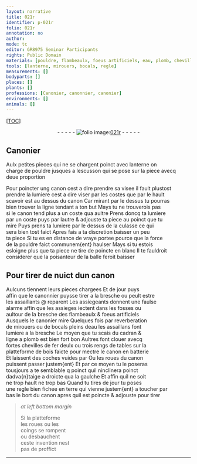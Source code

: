 ```yaml
---
layout: narrative
title: 021r
identifier: p-021r
folio: 021r
annotation: no
author:
mode: tc
editor: GR8975 Seminar Participants
rights: Public Domain
materials: [pouldre, flambeaulx, foeus artificiels, eau, plomb, chevilles de fer, bois]
tools: [lanterne, mirouers, bocals, regle]
measurements: []
bodyparts: []
places: []
plants: []
professions: [Canonier, canonnier, canonier]
environments: []
animals: []
---
```


<p><a href="{{ site.baseurl }}/diplomatic/">[TOC]</a></p><div class="folio" align="center">- - - - - <a href="http://gallica.bnf.fr/ark:/12148/btv1b10500001g/f47.image" target="_blank"><img src="https://cu-mkp.github.io/2017-workshop-edition/assets/photo-icon.png" alt="folio image: " style="display:inline-block; margin-bottom:-3px;"/>021r</a> - - - - - </div>  
  

## <span class="pro">Canonier</span>

 
Aulx petites pieces qui ne se chargent poinct avec <span class="tl">lanterne</span> on<br/> charge de <span class="m">pouldre</span> jusques a lescusson qui se pose sur la piece avecq<br/> deue proportion
 
Pour poincter ung canon cest a dire prendre sa visee il fault plustost<br/> prendre la lumiere cest a dire viser par les costes que par le hault<br/> scavoir est au dessus du canon Car mirant par le dessus tu pourras<br/> bien trouver la ligne tendant a ton but Mays tu ne trouverois pas<br/> si le canon tend plus a un coste qua aultre Prens doncq ta lumiere<br/> par un coste puys par lautre & adjouste ta piece au poinct que tu<br/> mire Puys prens ta lumiere par le dessus de la culasse ce qui<br/> sera bien tost faict Apres fais a ta discretion baisser un peu<br/> ta piece Si tu es en distance de vraye portee pource que la force<br/> de la <span class="m">pouldre</span> faict communem{ent} haulser Mays si tu estois<br/> esloigne plus que ta piece ne tire de poincte en blanc Il te fauldroit<br/> considerer que la poisanteur de la balle feroit baisser
 
 
  

## Pour tirer de nuict dun canon

 
Aulcuns tiennent leurs pieces chargees <span class="del">Et</span> de jour puys<br/> affin que le <span class="pro">canonnier</span> puysse tirer a la bresche ou peult estre<br/> les assaillants @ reparent Les assiegeants donnent une faulse<br/> alarme affin que les assieges iectent dans les fosses ou<br/> aultour de la bresche des <span class="m">flambeaulx</span> & <span class="m">foeus artificiels</span><br/> Ausquels le <span class="pro">canonier</span> mire Quelques fois par reverberation<br/> de <span class="tl">mirouers</span> ou de <span class="tl">bocals</span> pleins d<span class="m">eau</span> les assaillans font<br/> lumiere a la bresche Le moyen que tu scais du cadran &<br/> ligne a <span class="m">plomb</span> est bien fort bon Aultres font clouer avecq<br/> fortes <span class="m">chevilles de fer</span> deulx ou trois rengs de tables sur la<br/> platteforme de <span class="m">bois</span> faicte pour mectre le canon en batterie<br/> Et laissent des coches vuides par Ou les roues du canon<br/> puissent passer justem{ent} Et par ce moyen tu le poseras<br/> tousjours a <span class="del">te</span> semblable <span class="del">q</span> poinct quil ninclinera poinct<br/> dadva{n}taige a droicte qua la gaulche Et affin quil ne soit<br/> ne trop hault ne trop bas Quand tu tires de jour tu poses<br/> une <span class="tl">regle</span> bien fichee en terre qui vienne justem{ent} a toucher par<br/> bas le bort du canon apres quil est poincte & adjouste pour tirer
 
> *at left bottom margin*
> 
> 
>   Si la platteforme<br/> les roues ou les<br/> coings se rompent<br/> ou desbauchent<br/> ceste invention nest<br/> pas de proffict
 
 ________________